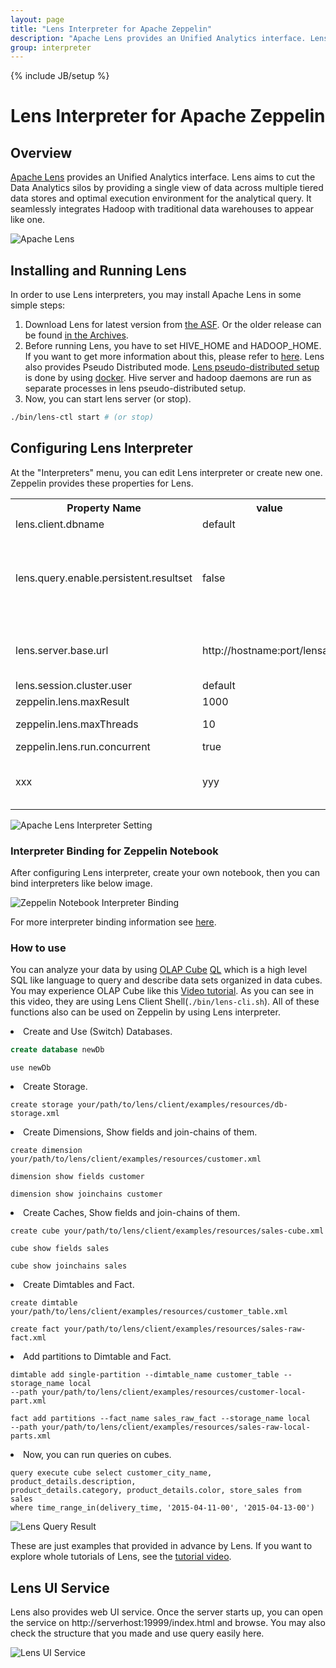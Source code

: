 ```yaml
---
layout: page
title: "Lens Interpreter for Apache Zeppelin"
description: "Apache Lens provides an Unified Analytics interface. Lens aims to cut the Data Analytics silos by providing a single view of data across multiple tiered data stores and optimal execution environment for the analytical query. It seamlessly integrates Hadoop with traditional data warehouses to appear like one."
group: interpreter
---
```

<!--
Licensed under the Apache License, Version 2.0 (the "License");
you may not use this file except in compliance with the License.
You may obtain a copy of the License at

http://www.apache.org/licenses/LICENSE-2.0

Unless required by applicable law or agreed to in writing, software
distributed under the License is distributed on an "AS IS" BASIS,
WITHOUT WARRANTIES OR CONDITIONS OF ANY KIND, either express or implied.
See the License for the specific language governing permissions and
limitations under the License.
-->
{% include JB/setup %}

# Lens Interpreter for Apache Zeppelin

<div id="toc"></div>

## Overview
[Apache Lens](https://lens.apache.org/) provides an Unified Analytics interface. Lens aims to cut the Data Analytics silos by providing a single view of data across multiple tiered data stores and optimal execution environment for the analytical query. It seamlessly integrates Hadoop with traditional data warehouses to appear like one.

![Apache Lens]({{BASE_PATH}}/assets/themes/zeppelin/img/docs-img/lens-logo.png)

## Installing and Running Lens
In order to use Lens interpreters, you may install Apache Lens in some simple steps:

1. Download Lens for latest version from [the ASF](http://www.apache.org/dyn/closer.lua/lens/2.3-beta). Or the older release can be found [in the Archives](http://archive.apache.org/dist/lens/).
2. Before running Lens, you have to set HIVE_HOME and HADOOP_HOME. If you want to get more information about this, please refer to [here](http://lens.apache.org/lenshome/install-and-run.html#Installation). Lens also provides Pseudo Distributed mode. [Lens pseudo-distributed setup](http://lens.apache.org/lenshome/pseudo-distributed-setup.html) is done by using [docker](https://www.docker.com/). Hive server and hadoop daemons are run as separate processes in lens pseudo-distributed setup.
3. Now, you can start lens server (or stop).

```bash
./bin/lens-ctl start # (or stop)
```

## Configuring Lens Interpreter
At the "Interpreters" menu, you can edit Lens interpreter or create new one. Zeppelin provides these properties for Lens.

<table class="table-configuration">
  <tr>
    <th>Property Name</th>
    <th>value</th>
    <th>Description</th>
  </tr>
  <tr>
    <td>lens.client.dbname</td>
    <td>default</td>
    <td>The database schema name</td>
  </tr>
  <tr>
    <td>lens.query.enable.persistent.resultset</td>
    <td>false</td>
    <td>Whether to enable persistent resultset for queries. When enabled, server will fetch results from driver, custom format them if any and store in a configured location. The file name of query output is queryhandle-id, with configured extensions</td>
  </tr>
  <tr>
    <td>lens.server.base.url</td>
    <td>http://hostname:port/lensapi</td>
    <td>The base url for the lens server. you have to edit "hostname" and "port" that you may use(ex. http://0.0.0.0:9999/lensapi)</td>
   </tr>
   <tr>
    <td>lens.session.cluster.user </td>
    <td>default</td>
    <td>Hadoop cluster username</td>
  </tr>
  <tr>
    <td>zeppelin.lens.maxResult</td>
    <td>1000</td>
    <td>Max number of rows to display</td>
  </tr>
  <tr>
    <td>zeppelin.lens.maxThreads</td>
    <td>10</td>
    <td>If concurrency is true then how many threads?</td>
  </tr>
  <tr>
    <td>zeppelin.lens.run.concurrent</td>
    <td>true</td>
    <td>Run concurrent Lens Sessions</td>
  </tr>
  <tr>
    <td>xxx</td>
    <td>yyy</td>
    <td>anything else from [Configuring lens server](https://lens.apache.org/admin/config-server.html)</td>
  </tr>
</table>

![Apache Lens Interpreter Setting]({{BASE_PATH}}/assets/themes/zeppelin/img/docs-img/lens-interpreter-setting.png)

### Interpreter Binding for Zeppelin Notebook
After configuring Lens interpreter, create your own notebook, then you can bind interpreters like below image.

![Zeppelin Notebook Interpreter Binding]({{BASE_PATH}}/assets/themes/zeppelin/img/docs-img/lens-interpreter-binding.png)

For more interpreter binding information see [here](../usage/interpreter/overview.html#interpreter-binding-mode).

### How to use
You can analyze your data by using [OLAP Cube](http://lens.apache.org/user/olap-cube.html) [QL](http://lens.apache.org/user/cli.html) which is a high level SQL like language to query and describe data sets organized in data cubes.
You may experience OLAP Cube like this [Video tutorial](https://cwiki.apache.org/confluence/display/LENS/2015/07/13/20+Minute+video+demo+of+Apache+Lens+through+examples).
As you can see in this video, they are using Lens Client Shell(`./bin/lens-cli.sh`). All of these functions also can be used on Zeppelin by using Lens interpreter.

<li> Create and Use (Switch) Databases.

```sql
create database newDb
```

```
use newDb
```

<li> Create Storage.

```
create storage your/path/to/lens/client/examples/resources/db-storage.xml
```

<li> Create Dimensions, Show fields and join-chains of them.

```
create dimension your/path/to/lens/client/examples/resources/customer.xml
```

```
dimension show fields customer
```

```
dimension show joinchains customer
```

<li> Create Caches, Show fields and join-chains of them.

```
create cube your/path/to/lens/client/examples/resources/sales-cube.xml
```

```
cube show fields sales
```

```
cube show joinchains sales
```

<li> Create Dimtables and Fact.

```
create dimtable your/path/to/lens/client/examples/resources/customer_table.xml
```

```
create fact your/path/to/lens/client/examples/resources/sales-raw-fact.xml
```

<li> Add partitions to Dimtable and Fact.

```
dimtable add single-partition --dimtable_name customer_table --storage_name local 
--path your/path/to/lens/client/examples/resources/customer-local-part.xml
```

```
fact add partitions --fact_name sales_raw_fact --storage_name local 
--path your/path/to/lens/client/examples/resources/sales-raw-local-parts.xml
```

<li> Now, you can run queries on cubes.

```
query execute cube select customer_city_name, product_details.description, 
product_details.category, product_details.color, store_sales from sales 
where time_range_in(delivery_time, '2015-04-11-00', '2015-04-13-00')
```

![Lens Query Result]({{BASE_PATH}}/assets/themes/zeppelin/img/docs-img/lens-result.png)

These are just examples that provided in advance by Lens. If you want to explore whole tutorials of Lens, see the [tutorial video](https://cwiki.apache.org/confluence/display/LENS/2015/07/13/20+Minute+video+demo+of+Apache+Lens+through+examples).

## Lens UI Service
Lens also provides web UI service. Once the server starts up, you can open the service on http://serverhost:19999/index.html and browse. You may also check the structure that you made and use query easily here.

![Lens UI Service]({{BASE_PATH}}/assets/themes/zeppelin/img/docs-img/lens-ui-service.png)
